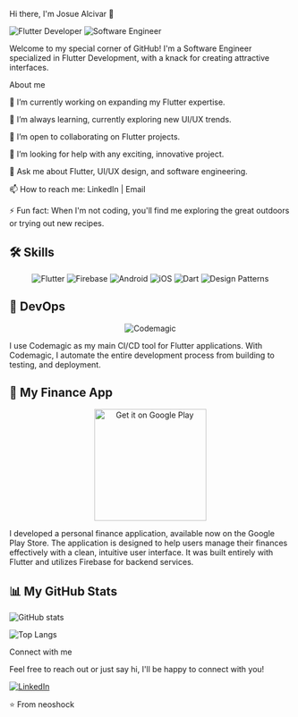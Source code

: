 Hi there, I'm Josue Alcivar 👋

![Flutter Developer](https://img.shields.io/badge/Flutter-Developer-blue?style=for-the-badge&logo=flutter&logoColor=white)
![Software Engineer](https://img.shields.io/badge/Software-Engineer-%23007ACC?style=for-the-badge&logo=software&logoColor=white)

Welcome to my special corner of GitHub! I'm a Software Engineer specialized in Flutter Development, with a knack for creating attractive interfaces.

About me

🔭 I’m currently working on expanding my Flutter expertise.

🌱 I’m always learning, currently exploring new UI/UX trends.

👯 I’m open to collaborating on Flutter projects.

🤔 I’m looking for help with any exciting, innovative project.

💬 Ask me about Flutter, UI/UX design, and software engineering.

📫 How to reach me: LinkedIn | Email

⚡ Fun fact: When I'm not coding, you'll find me exploring the great outdoors or trying out new recipes.

## 🛠 Skills

<p align="center">
  <img src="https://img.shields.io/badge/Flutter-%2302569B.svg?style=for-the-badge&logo=Flutter&logoColor=white" alt="Flutter" />
  <img src="https://img.shields.io/badge/Firebase-%23039BE5.svg?style=for-the-badge&logo=firebase" alt="Firebase" />
  <img src="https://img.shields.io/badge/Android-3DDC84?style=for-the-badge&logo=android&logoColor=white" alt="Android" />
  <img src="https://img.shields.io/badge/iOS-000000?style=for-the-badge&logo=ios&logoColor=white" alt="iOS" />
  <img src="https://img.shields.io/badge/Dart-0175C2?style=for-the-badge&logo=dart&logoColor=white" alt="Dart" />
  <img src="https://img.shields.io/badge/-Design%20Patterns-%23007ACC?style=for-the-badge" alt="Design Patterns" />
</p>

## 🚀 DevOps

<p align="center">
  <img src="https://img.shields.io/badge/Codemagic-FF003D?style=for-the-badge&logo=codemagic&logoColor=white" alt="Codemagic" />
</p>

I use Codemagic as my main CI/CD tool for Flutter applications. With Codemagic, I automate the entire development process from building to testing, and deployment. 

## 📱 My Finance App

<p align="center">
  <a href='https://play.google.com/store/apps/details?id=com.neoshock.finanzas'><img align="center" src="https://play.google.com/intl/en_us/badges/static/images/badges/en_badge_web_generic.png" alt='Get it on Google Play' width='200'/></a>
</p>

I developed a personal finance application, available now on the Google Play Store. The application is designed to help users manage their finances effectively with a clean, intuitive user interface. It was built entirely with Flutter and utilizes Firebase for backend services. 



## 📊 My GitHub Stats

![GitHub stats](https://github-readme-stats.vercel.app/api?username=neoshock&show_icons=true&theme=tokyonight)

![Top Langs](https://github-readme-stats.vercel.app/api/top-langs/?username=neoshock&theme=tokyonight)

Connect with me

Feel free to reach out or just say hi, I'll be happy to connect with you!

[![LinkedIn](https://img.shields.io/badge/LinkedIn-%230077B5.svg?&style=for-the-badge&logo=linkedin&logoColor=white)](https://www.linkedin.com/in/neoshock/)

⭐️ From neoshock
